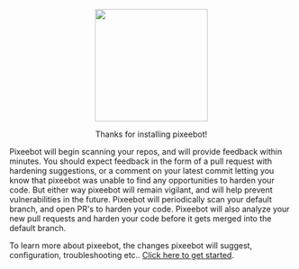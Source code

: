 

<p align="center">
  <img src="img/0-Icon-Trimmed.png" width="200px" />
</p>

<p align="center" style={{fontSize: '3em', fontWeight: 'bold'}} >Thanks for installing pixeebot!</p>

Pixeebot will begin scanning your repos, and will provide feedback within minutes. You should expect feedback in the form of a pull request with hardening suggestions, or a comment on your latest commit letting you know that pixeebot was unable to find any opportunities to harden your code. But either way pixeebot will remain vigilant, and will help prevent vulnerabilities in the future. Pixeebot will periodically scan your default branch, and open PR's to harden your code. Pixeebot will also analyze your new pull requests and harden your code before it gets merged into the default branch.

To learn more about pixeebot, the changes pixeebot will suggest, configuration, troubleshooting etc.. [Click here to get started](./getting-started).